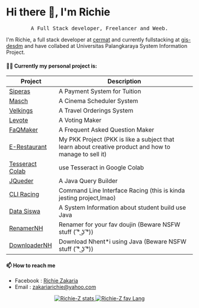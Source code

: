 # Hi there 👋, I'm Richie
<p align="center">
    <samp>A Full Stack developer, Freelancer and  Weeb.</samp>
</p>

I'm Richie, a full stack developer at [cermat](https://cerdasmediatama.com) and currently fullstacking at [gis-desdm](https://gis-desdm.kalteng.tech/) and have collabed at Universitas Palangkaraya System Information Project.

#### 👨‍💻 Currently my personal project is:

|Project|Description  |
|--|--|
|[Siperas](https://github.com/Richie-Z/siperas) |A Payment System for Tuition|
|[Masch](https://github.com/Richie-Z/masch)|A Cinema Scheduler System|
|[Velkings](https://github.com/Richie-Z/velkings)|A Travel Orderings System|
|[Levote](https://github.com/Richie-Z/levote)|A Voting Maker|
|[FaQMaker](https://github.com/Richie-Z/faq-backend)|A Frequent Asked Question Maker|
|[E-Restaurant](https://github.com/Richie-Z/E-Restaurant)|My PKK Project (PKK is like a subject that learn about creative product and how to manage to sell it)|
|[Tesseract Colab](https://github.com/Richie-Z/tessearctCOLAB) |use Tesseract in Google Colab|
|[JQueder](https://github.com/Richie-Z/Jquder) |A Java Query Builder|
|[CLI Racing](https://github.com/Richie-Z/cli-racing)|Command Line Interface Racing (this is kinda jesting project,lmao)|
|[Data Siswa](https://github.com/Richie-Z/data-siswa)| A System Information about student build use Java|
|[RenamerNH](https://github.com/Richie-Z/renamer-nhent)|Renamer for your fav doujin (Beware NSFW stuff ( ͡° ͜ʖ ͡°)) |
|[DownloaderNH](https://github.com/Richie-Z/DownloaderNH-Java)| Download Nhent*i using Java (Beware NSFW stuff ( ͡° ͜ʖ ͡°)) | 


#### 📫 How to reach me

 - Facebook : [Richie Zakaria](https://web.facebook.com/richie.zakaria.1/)
 - Email : [zakariarichie@yahoo.com](mailto:zakariarichie@yahoo.com)

<p align="center">
    <a href="https://github.com/richie-z">
        <img alt="Richie-Z stats" src="https://github-readme-stats.vercel.app/api?username=Richie-Z&count_private=true&show_icons=true&hide_title=true&include_all_commits=true">
          <img alt="Richie-Z fav Lang" src="https://github-readme-stats.vercel.app/api/top-langs/?username=Richie-Z&show_icons=true&count_private=true">
    </a>
</p>

<!--
**Richie-Z/Richie-Z** is a ✨ _special_ ✨ repository because its `README.md` (this file) appears on your GitHub profile.

Here are some ideas to get you started:

- 🔭 I’m currently working on
- 🌱 I’m currently learning ...
- 👯 I’m looking to collaborate on ...
- 🤔 I’m looking for help with ...
- 💬 Ask me about ...
- 📫 How to reach me: ...
- 😄 Pronouns: ...
- ⚡ Fun fact: ...
<img src="https://github-readme-stats.vercel.app/api/top-langs/?username=Richie-Z&show_icons=true&theme=vue">
-->

